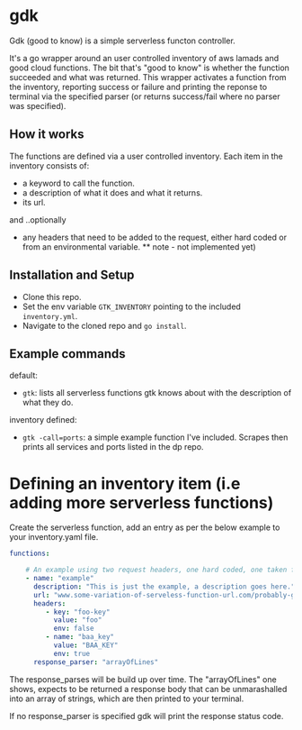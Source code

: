 
# gdk

Gdk (good to know) is a simple serverless functon controller.

It's a go wrapper around an user controlled inventory of aws lamads and good cloud functions. The bit that's "good to know" is whether the function succeeded and what was returned. This wrapper activates a function from the inventory, reporting success or failure and printing the reponse to terminal via the specified parser (or returns success/fail where no parser was specified).


## How it works

The functions are defined via a user controlled inventory. Each item in the inventory consists of:

- a keyword to call the function.
- a description of what it does and what it returns.
- its url.

and ..optionally
- any headers that need to be added to the request, either hard coded or from an environmental variable.
** note - not implemented yet)


## Installation and Setup

- Clone this repo.
- Set the env variable `GTK_INVENTORY` pointing to the included `inventory.yml`.
- Navigate to the cloned repo and `go install`.


## Example commands

default:
- `gtk`: lists all serverless functions gtk knows about with the description of what they do.

inventory defined:
- `gtk -call=ports`: a simple example function I've included. Scrapes then prints all services and ports listed in the dp repo.


# Defining an inventory item (i.e adding more serverless functions)

Create the serverless function, add an entry as per the below example to your inventory.yaml file.

```yaml
functions:

    # An example using two request headers, one hard coded, one taken from an environmental variables.
    - name: "example"
      description: "This is just the example, a description goes here."
      url: "www.some-variation-of-serveless-function-url.com/probably-google-or-aws/example"
      headers:
         - key: "foo-key"
           value: "foo"
           env: false
         - name: "baa_key"
           value: "BAA_KEY"
           env: true
      response_parser: "arrayOfLines"
```

The response_parses will be build up over time. The "arrayOfLines" one shows, expects to be returned a response body that can be
unmarashalled into an array of strings, which are then printed to your terminal.

If no response_parser is specified gdk will print the response status code.
